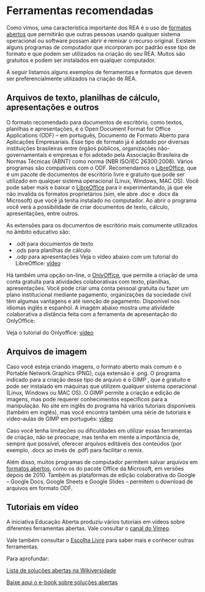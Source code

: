 # Ferramentas recomendadas

Como vimos, uma característica importante dos REA é o uso de [formatos abertos](https://github.com/pamellabiotec/CLEA/blob/master/M2-Formatos_abertos.md) que permitirão que outras pessoas usando qualquer sistema operacional ou software possam abrir e remixar o recurso original. Existem alguns programas de computador que incorporam por padrão esse tipo de formato e que podem ser utilizados na criação do seu REA. Muitos são gratuitos e podem ser instalados em qualquer computador.

A seguir listamos alguns exemplos de ferramentas e formatos que devem ser preferencialmente utilizados na criação de REA.

## Arquivos de texto, planilhas de cálculo, apresentações e outros 

O formato recomendado para documentos de escritório, como textos, planilhas e apresentações, é o Open Document Format for Office Applications (ODF) – em português, Documento de Formato Aberto para Aplicações Empresariais. Esse tipo de formato já é adotado por diversas instituições brasileiras entre órgãos públicos, organizações não-governamentais e empresas e foi adotado pela Associação Brasileira de Normas Técnicas (ABNT) como norma (NBR ISO/IEC 26300:2008).
Vários programas são compatíveis com o ODF. Recomendamos o [LibreOffice](https://www.libreoffice.org/discover/libreoffice/), que é um pacote de documentos de escritório livre e gratuito que pode ser utilizado em qualquer sistema operacional (Linux, Windows,  MAC OS). Você pode saber mais e baixar o [LibreOffice](https://pt-br.libreoffice.org/) para ir experimentando, já que ele não invalida os formatos proprietários (sim, ele abre .doc e .docx da Microsoft)  que você já tenha instalado no computador. Ao abrir o programa você verá a possibilidade de criar documentos de texto, cálculo, apresentações, entre outros.

As extensões para os documentos de escritório mais comumente utilizados no âmbito educativo são:

* .odt para documentos de texto
* .ods para planilhas de cálculo
* .odp para apresentações
Veja o vídeo abaixo com um tutorial do LibreOffice: 
[vídeo](https://youtu.be/rYoLBPAGLbo)

Há também uma opção on-line, o [OnlyOffice](http://personal.onlyoffice.com/), que permite a criação de uma conta gratuita para atividades colaborativas com texto, planilhas, apresentações. Você pode criar uma conta pessoal gratuita ou fazer um plano institucional mediante pagamento, organizações da sociedade civil têm algumas vantagens e até isenção de pagamento. Disponível nos idiomas inglês e espanhol.  A imagem abaixo mostra uma atividade colaborativa a distância feita com a ferramenta de apresentação do OnlyOffice: 

Veja o tutorial do Onlyoffice: 
[vídeo](https://vimeo.com/468119573)

## Arquivos de imagem

Caso você esteja criando imagens, o formato aberto mais comum é o Portable Network Graphics (PNG), cuja extensão é .png. O programa indicado para a criação desse tipo de arquivo é o GIMP , que é gratuito e pode ser instalado em máquinas que utilizem qualquer sistema operacional (Linux, Windows ou MAC OS). O GIMP permite a criação e edição de imagens, mas pode requerer conhecimentos específicos para a manipulação. No site em inglês do programa há vários tutoriais disponíveis (também em inglês), mas você encontra também uma série de tutoriais e video-aulas de GIMP em português: 
[vídeo](https://youtu.be/5iNq3DB32bU)

Caso você tenha limitações ou dificuldades em utilizar essas ferramentas de criação, não se preocupe, mas tenha em mente a importância de, sempre que possível, oferecer arquivos editáveis dos conteúdos (por exemplo, .docx ao invés de .pdf) para facilitar o remix. 

Além disso, muitos programas de computador permitem salvar arquivos em [formatos abertos](https://github.com/pamellabiotec/CLEA/blob/master/M2-Formatos_abertos.md), como os do pacote Office da Microsoft, em versões depois de 2010. Também as plataformas de edição colaborativa do Google – Google Docs, Google Sheets e Google Slides – permitem o download de arquivos em formato ODF.

## Tutoriais em vídeo

A iniciativa Educação Aberta produziu vários tutoriais em vídeos sobre diferentes ferramentas abertas. Vale consultar o [canal do Vímeo](https://vimeo.com/iniciativaea).

Vale também consultar o [Escolha Livre](http://www.escolhalivre.org.br/) para saber mais e conhecer outras ferramentas.
     
  
 Para aprofundar: 
    
[Lista de soluções abertas na Wikiversidade](https://pt.wikiversity.org/wiki/Educa%C3%A7%C3%A3o_Aberta/Aberta_para_EaD)        

[Baixe aqui o e-book sobre soluções abertas]()  